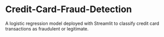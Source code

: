 # Credit-Card-Fraud-Detection
A logistic regression model deployed with Streamlit to classify credit card transactions as fraudulent or legitimate.
